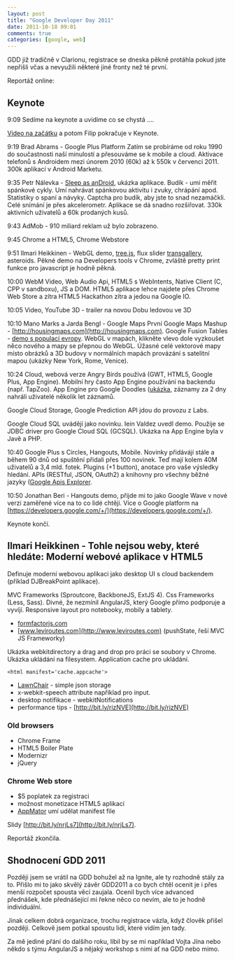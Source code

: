 ```yaml
---
layout: post
title: "Google Developer Day 2011"
date: 2011-10-18 09:01
comments: true
categories: [google, web]
---
```

GDD již tradičně v Clarionu, registrace se dneska pěkně protáhla pokud jste nepřišli včas a nevyužili některé jiné fronty než té první.

Reportáž online:

## Keynote

9:09 Sedíme na keynote a uvidíme co se chystá ….

[Video na začátku](https://developers.google.com/go/stories) a potom Filip pokračuje v Keynote.

9:19 Brad Abrams - Google Plus Platform
Zatím se probíráme od roku 1990 do součastnosti naší minulostí a přesouváme se k mobile a cloud.
Aktivace telefonů s Androidem mezi únorem 2010 (60k) až k 550k v červenci 2011. 300k aplikací v Android Marketu.

9:35 Petr Nálevka - [Sleep as anDroid](https://market.android.com/details?id=com.urbandroid.sleep&hl=cs), ukázka aplikace.
Budík - umí měřit spánkové cykly. Umí nahrávat spánkovou aktivitu i zvuky, chrápání apod. Statistiky o spaní a návyky. Captcha pro budík, aby jste to snad nezamáčkli. Celé snímání je přes akcelerometr. Aplikace se dá snadno rozšiřovat. 330k aktivních uživatelů a 60k prodaných kusů.

9:43 AdMob - 910 miliard reklam už bylo zobrazeno.

9:45 Chrome a HTML5, Chrome Webstore

9:51 Ilmari Heikkinen - WebGL demo, [tree.js](http://mrdoob.github.com/three.js/), flux slider [transgallery](http://joelambert.co.uk/flux/transgallery.html), asteroids. Pěkné demo na Developers tools v Chrome, zvláště pretty print funkce pro javascript je hodně pěkná.

10:00 WebM Video, Web Audio Api, HTML5 s WebIntents, Native Client (C, CPP v sandboxu), JS a DOM. HTML5 aplikace lehce najdete přes Chrome Web Store a zítra HTML5 Hackathon zítra a jedou na Google IO.

10:05 Video, YouTube 3D - trailer na novou Dobu ledovou ve 3D

10:10 Mano Marks a Jarda Bengl - Google Maps
První Google Maps Mashup - [http://housingmaps.com](http://housingmaps.com). Google Fusion Tables - [demo s populací evropy](http://mano-demos.googlecode.com/svn/trunk/demos/europepopsliders.html). WebGL v mapách, klikněte vlevo dole vyzkoušet něco nového a mapy se přepnou do WebGL. Úžasné celé vektorové mapy místo obrázků a 3D budovy v normálních mapách provázání s satelitní mapou (ukázky New York, Rome, Venice).

10:24 Cloud, webová verze Angry Birds používá (GWT, HTML5, Google Plus, App Engine). Mobilní hry často App Engine používání na backendu (např. TapZoo). App Engine pro Google Doodles ([ukázka](http://www.google.com/logos/2011/lespaul.html), záznamy za 2 dny nahráli uživatelé několik let záznamů.

Google Cloud Storage, Google Prediction API jdou do provozu z Labs.

Google Cloud SQL uvádějí jako novinku. Iein Valdez uvedl demo. Použije se JDBC driver pro Google Cloud SQL (GCSQL). Ukázka na App Engine byla v Javě a PHP.

10:40 Google Plus s Circles, Hangouts, Mobile. Novinky přidávájí stále a během 90 dnů od spuštění přidali přes 100 novinek. Teď mají kolem 40M uživatelů a 3,4 mld. fotek. Plugins (+1 button), anotace pro vaše výsledky hledání. APIs (RESTful, JSON, OAuth2) a knihovny pro všechny běžné jazyky ([Google Apis Explorer](https://code.google.com/apis/explorer). 

10:50 Jonathan Beri - Hangouts demo, přijde mi to jako Google Wave v nové verzi zaměřené více na to co lidé chtějí. Více o Google platform na [https://developers.google.com/+/](https://developers.google.com/+/).

Keynote končí.

## Ilmari Heikkinen - Tohle nejsou weby, které hledáte: Moderní webové aplikace v HTML5

Definuje moderní webovou aplikaci jako desktop UI s cloud backendem (příklad DJBreakPoint aplikace).

MVC Frameworks (Sproutcore, BackboneJS, ExtJS 4). Css Frameworks (Less, Sass). Divné, že nezmínil AngularJS, který Google přímo podporuje a vyvíjí. Responsive layout pro notebooky, mobily a tablety. 

- [formfactorjs.com](http://formfactorjs.com)
- [www.leviroutes.com](http://www.leviroutes.com) (pushState, řeší MVC JS Frameworky)

Ukázka webkitdirectory a drag and drop pro práci se soubory v Chrome. Ukázka ukládání na filesystem. Application cache pro ukládání.

	<html manifest='cache.appcache'>

- [LawnChair](http://westcoastlogic.com/lawnchair/) - simple json storage
- x-webkit-speech attribute například pro input.
- desktop notifikace - webkitNotifications
- performance tips - [http://bit.ly/rizNVE](http://bit.ly/rizNVE)

### Old browsers 
- Chrome Frame
- HTML5 Boiler Plate
- Modernizr
- jQuery
	

### Chrome Web store

- $5 poplatek za registraci
- možnost monetizace HTML5 aplikací
- [AppMator](http://appmator.appspot.com/) umí udělat manifest file

Slidy [http://bit.ly/nrjLs7](http://bit.ly/nrjLs7).

Reportáž zkončila.

## Shodnocení GDD 2011

Později jsem se vrátil na GDD bohužel až na Ignite, ale ty rozhodně stály za to. Přišlo mi to jako skvělý závěr GDD2011 a co bych chtěl ocenit je i přes menší rozpočet spousta věcí zaujala. Ocenil bych více advanced přednášek, kde přednášející mi řekne něco co nevím, ale to je hodně individuální. 

Jinak celkem dobrá organizace, trochu registrace vázla, když člověk přišel později. Celkově jsem potkal spoustu lidí, které vidím jen tady.

Za mě jediné přání do dalšího roku, líbil by se mi například Vojta Jína nebo někdo s týmu AngularJS a nějaký workshop s nimi ať na GDD nebo mimo.













